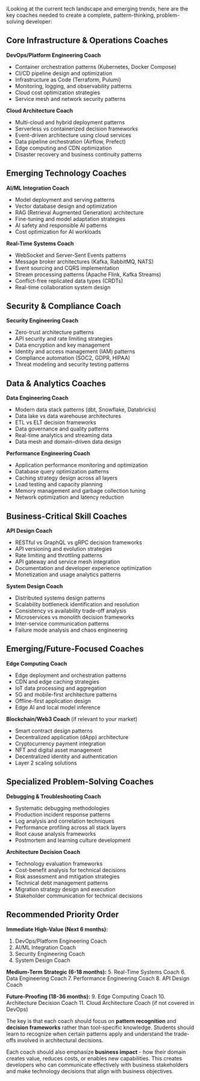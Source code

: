 iLooking at the current tech landscape and emerging trends, here are the key coaches needed to create a complete, pattern-thinking, problem-solving developer:

## Core Infrastructure & Operations Coaches

**DevOps/Platform Engineering Coach**
- Container orchestration patterns (Kubernetes, Docker Compose)
- CI/CD pipeline design and optimization
- Infrastructure as Code (Terraform, Pulumi)
- Monitoring, logging, and observability patterns
- Cloud cost optimization strategies
- Service mesh and network security patterns

**Cloud Architecture Coach** 
- Multi-cloud and hybrid deployment patterns
- Serverless vs containerized decision frameworks
- Event-driven architecture using cloud services
- Data pipeline orchestration (Airflow, Prefect)
- Edge computing and CDN optimization
- Disaster recovery and business continuity patterns

## Emerging Technology Coaches

**AI/ML Integration Coach**
- Model deployment and serving patterns
- Vector database design and optimization
- RAG (Retrieval Augmented Generation) architecture
- Fine-tuning and model adaptation strategies
- AI safety and responsible AI patterns
- Cost optimization for AI workloads

**Real-Time Systems Coach**
- WebSocket and Server-Sent Events patterns
- Message broker architectures (Kafka, RabbitMQ, NATS)
- Event sourcing and CQRS implementation
- Stream processing patterns (Apache Flink, Kafka Streams)
- Conflict-free replicated data types (CRDTs)
- Real-time collaboration system design

## Security & Compliance Coach

**Security Engineering Coach**
- Zero-trust architecture patterns
- API security and rate limiting strategies
- Data encryption and key management
- Identity and access management (IAM) patterns
- Compliance automation (SOC2, GDPR, HIPAA)
- Threat modeling and security testing patterns

## Data & Analytics Coaches

**Data Engineering Coach**
- Modern data stack patterns (dbt, Snowflake, Databricks)
- Data lake vs data warehouse architectures
- ETL vs ELT decision frameworks
- Data governance and quality patterns
- Real-time analytics and streaming data
- Data mesh and domain-driven data design

**Performance Engineering Coach**
- Application performance monitoring and optimization
- Database query optimization patterns
- Caching strategy design across all layers
- Load testing and capacity planning
- Memory management and garbage collection tuning
- Network optimization and latency reduction

## Business-Critical Skill Coaches

**API Design Coach**
- RESTful vs GraphQL vs gRPC decision frameworks
- API versioning and evolution strategies
- Rate limiting and throttling patterns
- API gateway and service mesh integration
- Documentation and developer experience optimization
- Monetization and usage analytics patterns

**System Design Coach**
- Distributed systems design patterns
- Scalability bottleneck identification and resolution
- Consistency vs availability trade-off analysis
- Microservices vs monolith decision frameworks
- Inter-service communication patterns
- Failure mode analysis and chaos engineering

## Emerging/Future-Focused Coaches

**Edge Computing Coach**
- Edge deployment and orchestration patterns
- CDN and edge caching strategies
- IoT data processing and aggregation
- 5G and mobile-first architecture patterns
- Offline-first application design
- Edge AI and local model inference

**Blockchain/Web3 Coach** (if relevant to your market)
- Smart contract design patterns
- Decentralized application (dApp) architecture
- Cryptocurrency payment integration
- NFT and digital asset management
- Decentralized identity and authentication
- Layer 2 scaling solutions

## Specialized Problem-Solving Coaches

**Debugging & Troubleshooting Coach**
- Systematic debugging methodologies
- Production incident response patterns
- Log analysis and correlation techniques
- Performance profiling across all stack layers
- Root cause analysis frameworks
- Postmortem and learning culture development

**Architecture Decision Coach**
- Technology evaluation frameworks
- Cost-benefit analysis for technical decisions
- Risk assessment and mitigation strategies
- Technical debt management patterns
- Migration strategy design and execution
- Stakeholder communication for technical decisions

## Recommended Priority Order

**Immediate High-Value (Next 6 months):**
1. DevOps/Platform Engineering Coach
2. AI/ML Integration Coach  
3. Security Engineering Coach
4. System Design Coach

**Medium-Term Strategic (6-18 months):**
5. Real-Time Systems Coach
6. Data Engineering Coach
7. Performance Engineering Coach
8. API Design Coach

**Future-Proofing (18-36 months):**
9. Edge Computing Coach
10. Architecture Decision Coach
11. Cloud Architecture Coach (if not covered in DevOps)

The key is that each coach should focus on **pattern recognition** and **decision frameworks** rather than tool-specific knowledge. Students should learn to recognize when certain patterns apply and understand the trade-offs involved in architectural decisions.

Each coach should also emphasize **business impact** - how their domain creates value, reduces costs, or enables new capabilities. This creates developers who can communicate effectively with business stakeholders and make technology decisions that align with business objectives.